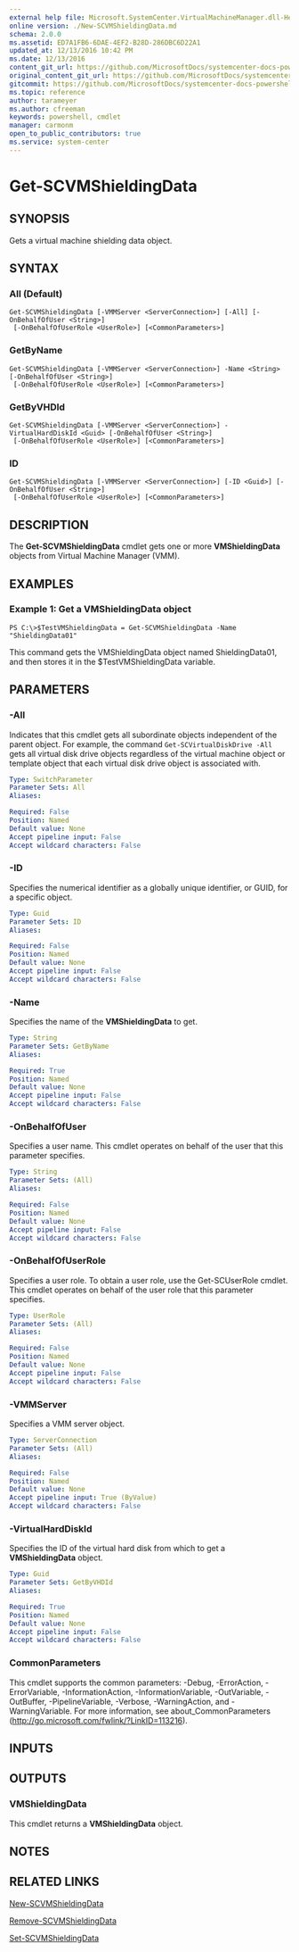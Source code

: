 ```yaml
---
external help file: Microsoft.SystemCenter.VirtualMachineManager.dll-Help.xml
online version: ./New-SCVMShieldingData.md
schema: 2.0.0
ms.assetid: ED7A1FB6-6DAE-4EF2-B28D-286DBC6D22A1
updated_at: 12/13/2016 10:42 PM
ms.date: 12/13/2016
content_git_url: https://github.com/MicrosoftDocs/systemcenter-docs-powershell/blob/master/systemcenter-cmdlets/VirtualMachineManager/v1/Get-SCVMShieldingData.md
original_content_git_url: https://github.com/MicrosoftDocs/systemcenter-docs-powershell/blob/master/systemcenter-cmdlets/VirtualMachineManager/v1/Get-SCVMShieldingData.md
gitcommit: https://github.com/MicrosoftDocs/systemcenter-docs-powershell/blob/ea9507ac2178040476af5407227db8cb97701ea9/systemcenter-cmdlets/VirtualMachineManager/v1/Get-SCVMShieldingData.md
ms.topic: reference
author: tarameyer
ms.author: cfreeman
keywords: powershell, cmdlet
manager: carmonm
open_to_public_contributors: true
ms.service: system-center
---
```


# Get-SCVMShieldingData

## SYNOPSIS
Gets a virtual machine shielding data object.

## SYNTAX

### All (Default)
```
Get-SCVMShieldingData [-VMMServer <ServerConnection>] [-All] [-OnBehalfOfUser <String>]
 [-OnBehalfOfUserRole <UserRole>] [<CommonParameters>]
```

### GetByName
```
Get-SCVMShieldingData [-VMMServer <ServerConnection>] -Name <String> [-OnBehalfOfUser <String>]
 [-OnBehalfOfUserRole <UserRole>] [<CommonParameters>]
```

### GetByVHDId
```
Get-SCVMShieldingData [-VMMServer <ServerConnection>] -VirtualHardDiskId <Guid> [-OnBehalfOfUser <String>]
 [-OnBehalfOfUserRole <UserRole>] [<CommonParameters>]
```

### ID
```
Get-SCVMShieldingData [-VMMServer <ServerConnection>] [-ID <Guid>] [-OnBehalfOfUser <String>]
 [-OnBehalfOfUserRole <UserRole>] [<CommonParameters>]
```

## DESCRIPTION
The **Get-SCVMShieldingData** cmdlet gets one or more **VMShieldingData** objects from Virtual Machine Manager (VMM).

## EXAMPLES

### Example 1: Get a VMShieldingData object
```
PS C:\>$TestVMShieldingData = Get-SCVMShieldingData -Name "ShieldingData01"
```

This command gets the VMShieldingData object named ShieldingData01, and then stores it in the $TestVMShieldingData variable.

## PARAMETERS

### -All
Indicates that this cmdlet gets all subordinate objects independent of the parent object.
For example, the command `Get-SCVirtualDiskDrive -All` gets all virtual disk drive objects regardless of the virtual machine object or template object that each virtual disk drive object is associated with.

```yaml
Type: SwitchParameter
Parameter Sets: All
Aliases: 

Required: False
Position: Named
Default value: None
Accept pipeline input: False
Accept wildcard characters: False
```

### -ID
Specifies the numerical identifier as a globally unique identifier, or GUID, for a specific object.

```yaml
Type: Guid
Parameter Sets: ID
Aliases: 

Required: False
Position: Named
Default value: None
Accept pipeline input: False
Accept wildcard characters: False
```

### -Name
Specifies the name of the **VMShieldingData** to get.

```yaml
Type: String
Parameter Sets: GetByName
Aliases: 

Required: True
Position: Named
Default value: None
Accept pipeline input: False
Accept wildcard characters: False
```

### -OnBehalfOfUser
Specifies a user name.
This cmdlet operates on behalf of the user that this parameter specifies.

```yaml
Type: String
Parameter Sets: (All)
Aliases: 

Required: False
Position: Named
Default value: None
Accept pipeline input: False
Accept wildcard characters: False
```

### -OnBehalfOfUserRole
Specifies a user role.
To obtain a user role, use the Get-SCUserRole cmdlet.
This cmdlet operates on behalf of the user role that this parameter specifies.

```yaml
Type: UserRole
Parameter Sets: (All)
Aliases: 

Required: False
Position: Named
Default value: None
Accept pipeline input: False
Accept wildcard characters: False
```

### -VMMServer
Specifies a VMM server object.

```yaml
Type: ServerConnection
Parameter Sets: (All)
Aliases: 

Required: False
Position: Named
Default value: None
Accept pipeline input: True (ByValue)
Accept wildcard characters: False
```

### -VirtualHardDiskId
Specifies the ID of the virtual hard disk from which to get a **VMShieldingData** object.

```yaml
Type: Guid
Parameter Sets: GetByVHDId
Aliases: 

Required: True
Position: Named
Default value: None
Accept pipeline input: False
Accept wildcard characters: False
```

### CommonParameters
This cmdlet supports the common parameters: -Debug, -ErrorAction, -ErrorVariable, -InformationAction, -InformationVariable, -OutVariable, -OutBuffer, -PipelineVariable, -Verbose, -WarningAction, and -WarningVariable. For more information, see about_CommonParameters (http://go.microsoft.com/fwlink/?LinkID=113216).

## INPUTS

## OUTPUTS

### VMShieldingData
This cmdlet returns a **VMShieldingData** object.

## NOTES

## RELATED LINKS

[New-SCVMShieldingData](xref:VirtualMachineManager/v1/New-SCVMShieldingData.md)

[Remove-SCVMShieldingData](xref:VirtualMachineManager/v1/Remove-SCVMShieldingData.md)

[Set-SCVMShieldingData](xref:VirtualMachineManager/v1/Set-SCVMShieldingData.md)

